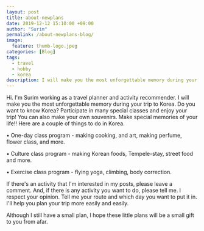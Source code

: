 ```yaml
---
layout: post
title: about-newplans
date: 2019-12-12 15:10:00 +09:00
author: "Surim"
permalink: /about-newplans-blog/
image:
  feature: thumb-logo.jpeg
categories: [Blog]
tags:
  - travel
  - hobby
  - korea
description: I will make you the most unforgettable memory during your trip to Korea.
---
```


Hi. I'm Surim working as a travel planner and activity recommender. I will make you the most unforgettable memory during your trip to Korea. Do you want to know Korea? Participate in many special classes and enjoy your trip! You can also make your own souvenirs. Make special memories of your life!! Here are a couple of things to do in Korea.

• One-day class program - making cooking, and art, making perfume, flower class, and more.

• Culture class program - making Korean foods, Tempele-stay, street food and more.

• Exercise class program - flying yoga, climbing, body correction.


If there's an activity that I'm interested in my posts, please leave a comment. And, if there is any activity you want to do, please tell me. I respect your opinion. Tell me your route and which day you want to put it in. I'll help you plan your trip more easily and easily.

Although I still have a small plan, I hope these little plans will be a small gift to you from afar.
